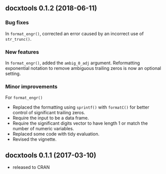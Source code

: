 
## docxtools 0.1.2 (2018-06-11)

### Bug fixes

In `format_engr()`, corrected an error caused by an incorrect use of `str_trunc()`. 

### New features

In  `format_engr()`, added the `ambig_0_adj` argument.  Reformatting exponential notation to remove ambiguous trailing zeros is now an optional setting. 

### Minor improvements

For  `format_engr()`

- Replaced the formatting using `sprintf()` with `formatC()` for better control of significant trailing zeros. 
- Require the input to be a data frame. 
- Require the significant digits vector to have length 1 or match the number of numeric variables. 
- Replaced some code with tidy evaluation. 
- Revised the vignette. 




<!-- ### New features -->

<!-- ### Minor improvements -->

<!-- ### Bug fixes -->

<!-- ### Deprecated -->

<!-- ### Defunct -->




## docxtools 0.1.1 (2017-03-10)

- released to CRAN 
